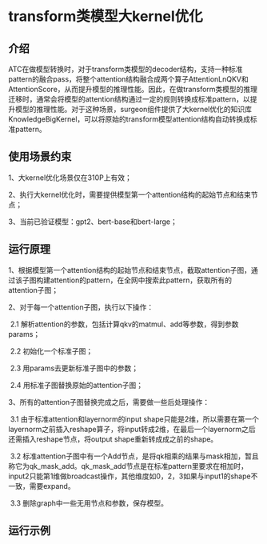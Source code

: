 # transform类模型大kernel优化

## 介绍

ATC在做模型转换时，对于transform类模型的decoder结构，支持一种标准pattern的融合pass，将整个attention结构融合成两个算子AttentionLnQKV和AttentionScore，从而提升模型的推理性能。因此，在做transform类模型的推理迁移时，通常会将模型的attention结构通过一定的规则转换成标准pattern，以提升模型的推理性能。对于这种场景，surgeon组件提供了大kernel优化的知识库KnowledgeBigKernel，可以将原始的transform模型attention结构自动转换成标准pattern。

## 使用场景约束

1、大kernel优化场景仅在310P上有效；

2、执行大kernel优化时，需要提供模型第一个attention结构的起始节点和结束节点；

3、当前已验证模型：gpt2、bert-base和bert-large；

## 运行原理

1、根据模型第一个attention结构的起始节点和结束节点，截取attention子图，通过该子图构建attention的pattern，在全网中搜索此pattern，获取所有的attention子图；

2、对于每一个attention子图，执行以下操作：

​	2.1 解析attention的参数，包括计算qkv的matmul、add等参数，得到参数params；

​	2.2 初始化一个标准子图；

​	2.3 用params去更新标准子图中的参数；

​	2.4 用标准子图替换原始的attention子图；

3、所有的attention子图替换完成之后，需要做一些后处理操作：

​	3.1 由于标准attention和layernorm的input shape只能是2维，所以需要在第一个layernorm之前插入reshape算子，将input转成2维，在最后一个layernorm之后还需插入reshape节点，将output shape重新转成成之前的shape。

​	3.2 标准attention子图中有一个Add节点，是将qk相乘的结果与mask相加，暂且称它为qk_mask_add。qk_mask_add节点是在标准pattern里要求在相加时，input2只能第1维做broadcast操作，其他维度如0，2，3如果与input1的shape不一致，需要expand。

​	3.3 删除graph中一些无用节点和参数，保存模型。

## 运行示例



